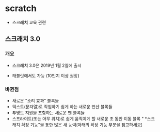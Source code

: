 # scratch
* 스크래치 교육 관련

## 스크래치 3.0

### 개요
* 스크래치 3.0은 2019년 1월 2일에 출시

* 태블릿에서도 가능 (10인지 이상 권장)

### 바뀐점
* 새로운 "소리 효과" 블록들
* 텍스트(문자열)로 작업하기 쉽게 하는 새로운 연산 블록들
* 투명도 지원을 포함하는 새로운 펜 블록들
* 스프라이트(또는 아무 위치)로 쉽게 움직이게 할 새로운 초 동안 이동 블록
" *스크래치 확장 기능"을 통한 많은 새 능력(아래의 확장 기능 부분을 참고하세요)
